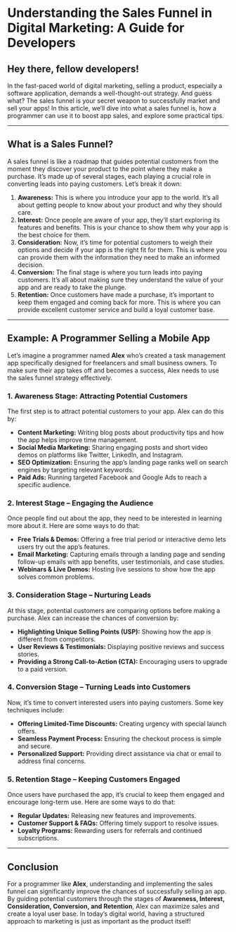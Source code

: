 # Understanding the Sales Funnel in Digital Marketing: A Guide for Developers

## Hey there, fellow developers!

In the fast-paced world of digital marketing, selling a product, especially a software application, demands a well-thought-out strategy. And guess what? The sales funnel is your secret weapon to successfully market and sell your apps! In this article, we’ll dive into what a sales funnel is, how a programmer can use it to boost app sales, and explore some practical tips.

---

## What is a Sales Funnel?

A sales funnel is like a roadmap that guides potential customers from the moment they discover your product to the point where they make a purchase. It’s made up of several stages, each playing a crucial role in converting leads into paying customers. Let’s break it down:

1. **Awareness:** This is where you introduce your app to the world. It’s all about getting people to know about your product and why they should care.
2. **Interest:** Once people are aware of your app, they’ll start exploring its features and benefits. This is your chance to show them why your app is the best choice for them.
3. **Consideration:** Now, it’s time for potential customers to weigh their options and decide if your app is the right fit for them. This is where you can provide them with the information they need to make an informed decision.
4. **Conversion:** The final stage is where you turn leads into paying customers. It’s all about making sure they understand the value of your app and are ready to take the plunge.
5. **Retention:** Once customers have made a purchase, it’s important to keep them engaged and coming back for more. This is where you can provide excellent customer service and build a loyal customer base.

---

## Example: A Programmer Selling a Mobile App

Let’s imagine a programmer named **Alex** who’s created a task management app specifically designed for freelancers and small business owners. To make sure their app takes off and becomes a success, Alex needs to use the sales funnel strategy effectively.

### 1. Awareness Stage: Attracting Potential Customers

The first step is to attract potential customers to your app. Alex can do this by:

- **Content Marketing:** Writing blog posts about productivity tips and how the app helps improve time management.
- **Social Media Marketing:** Sharing engaging posts and short video demos on platforms like Twitter, LinkedIn, and Instagram.
- **SEO Optimization:** Ensuring the app’s landing page ranks well on search engines by targeting relevant keywords.
- **Paid Ads:** Running targeted Facebook and Google Ads to reach a specific audience.

### 2. Interest Stage – Engaging the Audience

Once people find out about the app, they need to be interested in learning more about it. Here are some ways to do that:

- **Free Trials & Demos:** Offering a free trial period or interactive demo lets users try out the app’s features.
- **Email Marketing:** Capturing emails through a landing page and sending follow-up emails with app benefits, user testimonials, and case studies.
- **Webinars & Live Demos:** Hosting live sessions to show how the app solves common problems.

### 3. Consideration Stage – Nurturing Leads

At this stage, potential customers are comparing options before making a purchase. Alex can increase the chances of conversion by:

- **Highlighting Unique Selling Points (USP):** Showing how the app is different from competitors.
- **User Reviews & Testimonials:** Displaying positive reviews and success stories.
- **Providing a Strong Call-to-Action (CTA):** Encouraging users to upgrade to a paid version.

### 4. Conversion Stage – Turning Leads into Customers

Now, it’s time to convert interested users into paying customers. Some key techniques include:

- **Offering Limited-Time Discounts:** Creating urgency with special launch offers.
- **Seamless Payment Process:** Ensuring the checkout process is simple and secure.
- **Personalized Support:** Providing direct assistance via chat or email to address final concerns.

### 5. Retention Stage – Keeping Customers Engaged

Once users have purchased the app, it’s crucial to keep them engaged and encourage long-term use. Here are some ways to do that:

- **Regular Updates:** Releasing new features and improvements.
- **Customer Support & FAQs:** Offering timely support to resolve issues.
- **Loyalty Programs:** Rewarding users for referrals and continued subscriptions.

---

## Conclusion

For a programmer like **Alex**, understanding and implementing the sales funnel can significantly improve the chances of successfully selling an app. By guiding potential customers through the stages of **Awareness, Interest, Consideration, Conversion, and Retention**, Alex can maximize sales and create a loyal user base. In today’s digital world, having a structured approach to marketing is just as important as the product itself!
